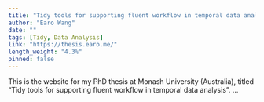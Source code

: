 ```yaml
---
title: "Tidy tools for supporting fluent workflow in temporal data analysis"
author: "Earo Wang"
date: ""
tags: [Tidy, Data Analysis]
link: "https://thesis.earo.me/"
length_weight: "4.3%"
pinned: false
---
```


This is the website for my PhD thesis at Monash University (Australia), titled “Tidy tools for supporting fluent workflow in temporal data analysis”. ...
